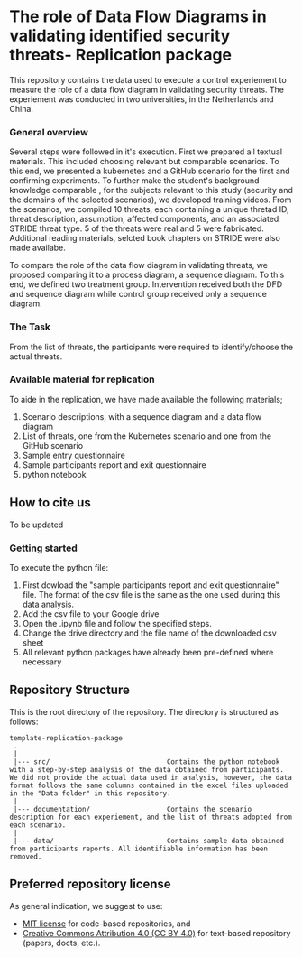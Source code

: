 # The role of Data Flow Diagrams in validating identified security threats- Replication package
This repository contains the data used to execute a control experiement to measure the role of a data flow diagram in validating security threats. The experiement was conducted in two universities, in the Netherlands and China.

### General overview
Several steps were followed in it's execution. 
First we prepared all textual materials. This included choosing relevant but comparable scenarios. To this end, we presented a kubernetes and a GitHub scenario for the first and confirming experiments. To further make the student's background knowledge comparable , for the subjects relevant to this study (security and the domains of the selected scenarios), we developed training videos.
From the scenarios, we compiled 10 threats, each containing a unique thretad ID, threat description, assumption, affected components, and an associated STRIDE threat type. 5 of the threats were real and 5 were fabricated.
Additional reading materials, selcted book chapters on STRIDE were also made availabe.

To compare the role of the data flow diagram in validating threats, we proposed comparing it to a process diagram, a sequence diagram. To this end, we defined two treatment group. Intervention received both the DFD and sequence diagram while control group received only a sequence diagram.

### The Task
From the list of threats, the participants were required to identify/choose the actual threats.


### Available material for replication
To aide in the replication, we have made available the following materials;
1. Scenario descriptions, with a sequence diagram and a data flow diagram
2. List of threats, one from the Kubernetes scenario and one from the GitHub scenario
3. Sample entry questionnaire
4. Sample participants report and exit questionnaire
5. python notebook

## How to cite us
To be updated


### Getting started
To execute the python file:
1. First dowload the "sample participants report and exit questionnaire" file. The format of the csv file is the same as the one used during this data analysis.
2. Add the csv file to your Google drive
3. Open the .ipynb file and follow the specified steps. 
4. Change the drive directory and the file name of the downloaded csv sheet 
5. All relevant python packages have already been pre-defined where necessary



## Repository Structure
This is the root directory of the repository. The directory is structured as follows:

    template-replication-package
     .
     |
     |--- src/                             Contains the python notebook with a step-by-step analysis of the data obtained from participants. We did not provide the actual data used in analysis, however, the data format follows the same columns contained in the excel files uploaded in the "Data folder" in this repository. 
     |
     |--- documentation/                   Contains the scenario description for each experiement, and the list of threats adopted from each scenario.
     |
     |--- data/                            Contains sample data obtained from participants reports. All identifiable information has been removed.
                         
  




## Preferred repository license
As general indication, we suggest to use:
* [MIT license](https://opensource.org/licenses/MIT) for code-based repositories, and 
* [Creative Commons Attribution 4.0	(CC BY 4.0)](https://creativecommons.org/licenses/by/4.0/) for text-based repository (papers, docts, etc.).

